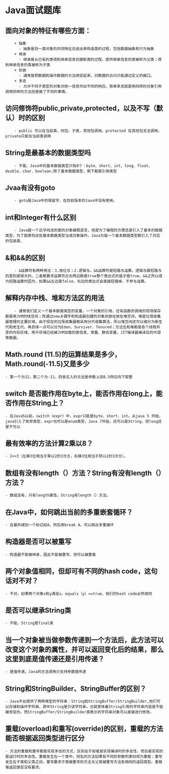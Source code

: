 # Java面试题库

 ## 面向对象的特征有哪些方面：
        + 抽象
          - 抽象是将一类对象的共同特征总结出来构造类的过程，包括数据抽象和行为抽象
        + 继承
          - 继承是从已有的类得到继承信息创建新类的过程。提供继承信息的类被称为父类；得到继承信息的类被称为子类
        + 封装
          - 通常是把数据和操作数据的方法绑定起来，对数据的访问只能通过定义的接口。
        + 多态
          - 允许不同子类型的对象对统一信息作出不同的响应。简单来说就是用同样的对象引用调用同样的方法但是做了不同的事情。
  ## 访问修饰符public,private,protected，以及不写（默认）时的区别
        - public 可以在当前类，同包，子类，其他包调用，protected 在其他包无法调用，private只能在当前类调用
  ## String是最基本的数据类型吗
        - 不是。Java中的基本数据类型只有8个：byte、short、int、long、float、double、char、boolean;除了基本数据类型，剩下都是引用类型
  ## Jvaa有没有goto
        - goto是Java中的保留字，在目前版本的Java中没有使用。
  ## int和Integer有什么区别
        - Java是一个近乎纯洁的面向对象编程语言，但是为了编程的方便还是引入了基本的数据类型，为了能够将这些基本数据类型当成对象操作，Java为每一个基本数据类型都引入了对应的包装类，
  ## &和&&的区别
        - &运算符有两种用法：1.按位与；2.逻辑与。&&运算符是短路与运算。逻辑与跟短路与的差别是很大的。二者都要求运算符左右两边都是true整个表达式的值才是true。&&之所以成为短路运算时因为，如果&&左边是false，右边的表达式会直接短路掉，不参与运算。
  ## 解释内存中栈、堆和方法区的用法
        - 通常我们定义一个基本数据类型的变量，一个对象的引用，还有函数的调用的现场保存都是用JVM的栈空间；而通过new关键字和构造器创建的对象则放在放在堆空间，堆是垃圾收集器管理的主要区域，由于现在的垃圾收集器都采用分代收集算法，所以堆空间还可以细分为新生代和老生代，再具体一点可以分为Eden、Survivor、Tenured；方法去和堆都是各个线程共享的内存区域，用于存储已经被JVM加载的类信息、常量、静态变量、JIT编译器编译后的代母等数据。

## Math.round (11.5)的运算结果是多少，Math.round(-11.5)又是多少
    - 第一个为12，第二个为-11，四舍五入的方法是参数上加0.5然后向下取整

## switch 是否能作用在byte上，能否作用在long上，能否作用在String上？
    - 在Java5以前，switch（expr）中，expr只能是byte、short、int。从java 5 开始，java引入了枚举类型，expr也可以是enum类型，Java 7开始，还可以是String，但long还是不可以

## 最有效率的方法计算2乘以8？
    - 2<<3（左移3位相当于乘以2的3次方，右移3位相当于除以2的3次方）。


## 数组有没有length（）方法？String有没有length（）方法？
    - 数组没有，只有length属性。String有length（）方法。

## 在Java中，如何跳出当前的多重嵌套循环？
    - 在最外城加一个标记如A，然后用break A，可以跳出多重循环

## 构造器是否可以被重写
    - 构造器不能被继承，因此不能被重写，但可以被重载

## 两个对象值相同，但却可有不同的hash code，这句话对不对？
    - 不对，如果两个对象x和y满足x。equals（y）==true，他们的hash code必然相同

## 是否可以继承String类
    - 不能，String是final类

## 当一个对象被当做参数传递到一个方法后，此方法可以改变这个对象的属性，并可以返回变化后的结果，那么这里到底是值传递还是引用传递？
    - 是值传递。Java的方法调用只支持参数值传递

## String和StringBuilder、StringBuffer的区别？
    - Java平台提供了两种类型的字符串：String和StringBuffer/StringBuilder,他们可以存储和操作字符串。其中String是只读字符串，也就意味着String引用的字符串内容是不能被改变的。而StringBuffer/StringBuilder类表示的字符串对象可以直接进行修改。

## 重载(overload)和重写(override)的区别，重载的方法能否根据返回类型进行区分
    - 方法的重载和重写都是实现多态的方式，区别在于前者是实现编译时的多态性，而后者实现的是运行时的多态性。重载发生在一个类中，同名的方法如果有不同的参数列表则视为重载；重写发生在子类和父类之间，重写要求子类被重写的方法与父类被重写方法有相同的返回类型。重载堆返回类型没有要求。

## 
